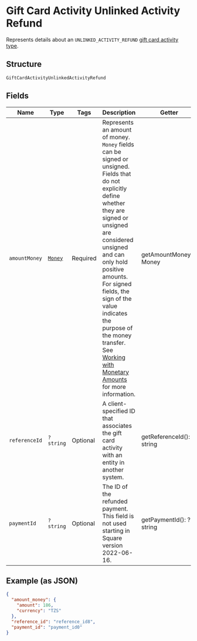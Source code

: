 
# Gift Card Activity Unlinked Activity Refund

Represents details about an `UNLINKED_ACTIVITY_REFUND` [gift card activity type](../../doc/models/gift-card-activity-type.md).

## Structure

`GiftCardActivityUnlinkedActivityRefund`

## Fields

| Name | Type | Tags | Description | Getter | Setter |
|  --- | --- | --- | --- | --- | --- |
| `amountMoney` | [`Money`](../../doc/models/money.md) | Required | Represents an amount of money. `Money` fields can be signed or unsigned.<br>Fields that do not explicitly define whether they are signed or unsigned are<br>considered unsigned and can only hold positive amounts. For signed fields, the<br>sign of the value indicates the purpose of the money transfer. See<br>[Working with Monetary Amounts](https://developer.squareup.com/docs/build-basics/working-with-monetary-amounts)<br>for more information. | getAmountMoney(): Money | setAmountMoney(Money amountMoney): void |
| `referenceId` | `?string` | Optional | A client-specified ID that associates the gift card activity with an entity in another system. | getReferenceId(): ?string | setReferenceId(?string referenceId): void |
| `paymentId` | `?string` | Optional | The ID of the refunded payment. This field is not used starting in Square version 2022-06-16. | getPaymentId(): ?string | setPaymentId(?string paymentId): void |

## Example (as JSON)

```json
{
  "amount_money": {
    "amount": 186,
    "currency": "TZS"
  },
  "reference_id": "reference_id8",
  "payment_id": "payment_id0"
}
```


